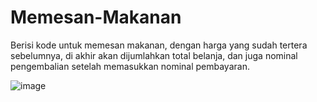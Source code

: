 # Memesan-Makanan
Berisi kode untuk memesan makanan, dengan harga yang sudah tertera sebelumnya, di akhir akan dijumlahkan total belanja, dan juga nominal pengembalian setelah memasukkan nominal pembayaran.

![image](https://user-images.githubusercontent.com/107126204/205670115-b03f6545-3549-4f65-a6d5-574e96d932b8.png)

